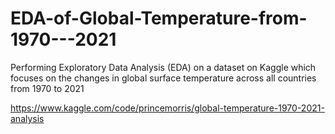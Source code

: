 # EDA-of-Global-Temperature-from-1970---2021
Performing Exploratory Data Analysis (EDA) on a dataset on Kaggle which focuses on the changes in global surface temperature across all countries from 1970 to 2021

https://www.kaggle.com/code/princemorris/global-temperature-1970-2021-analysis
